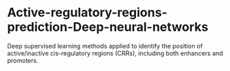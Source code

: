# Active-regulatory-regions-prediction-Deep-neural-networks
Deep supervised learning methods applied to identify the position of active/inactive cis-regulatory regions (CRRs), including both enhancers and promoters.
